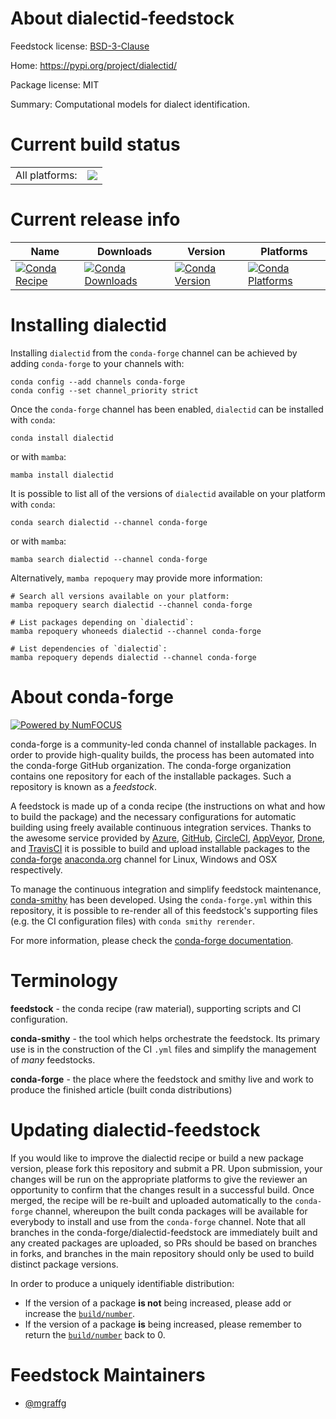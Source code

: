 About dialectid-feedstock
=========================

Feedstock license: [BSD-3-Clause](https://github.com/conda-forge/dialectid-feedstock/blob/main/LICENSE.txt)

Home: https://pypi.org/project/dialectid/

Package license: MIT

Summary: Computational models for dialect identification.

Current build status
====================


<table><tr><td>All platforms:</td>
    <td>
      <a href="https://dev.azure.com/conda-forge/feedstock-builds/_build/latest?definitionId=22532&branchName=main">
        <img src="https://dev.azure.com/conda-forge/feedstock-builds/_apis/build/status/dialectid-feedstock?branchName=main">
      </a>
    </td>
  </tr>
</table>

Current release info
====================

| Name | Downloads | Version | Platforms |
| --- | --- | --- | --- |
| [![Conda Recipe](https://img.shields.io/badge/recipe-dialectid-green.svg)](https://anaconda.org/conda-forge/dialectid) | [![Conda Downloads](https://img.shields.io/conda/dn/conda-forge/dialectid.svg)](https://anaconda.org/conda-forge/dialectid) | [![Conda Version](https://img.shields.io/conda/vn/conda-forge/dialectid.svg)](https://anaconda.org/conda-forge/dialectid) | [![Conda Platforms](https://img.shields.io/conda/pn/conda-forge/dialectid.svg)](https://anaconda.org/conda-forge/dialectid) |

Installing dialectid
====================

Installing `dialectid` from the `conda-forge` channel can be achieved by adding `conda-forge` to your channels with:

```
conda config --add channels conda-forge
conda config --set channel_priority strict
```

Once the `conda-forge` channel has been enabled, `dialectid` can be installed with `conda`:

```
conda install dialectid
```

or with `mamba`:

```
mamba install dialectid
```

It is possible to list all of the versions of `dialectid` available on your platform with `conda`:

```
conda search dialectid --channel conda-forge
```

or with `mamba`:

```
mamba search dialectid --channel conda-forge
```

Alternatively, `mamba repoquery` may provide more information:

```
# Search all versions available on your platform:
mamba repoquery search dialectid --channel conda-forge

# List packages depending on `dialectid`:
mamba repoquery whoneeds dialectid --channel conda-forge

# List dependencies of `dialectid`:
mamba repoquery depends dialectid --channel conda-forge
```


About conda-forge
=================

[![Powered by
NumFOCUS](https://img.shields.io/badge/powered%20by-NumFOCUS-orange.svg?style=flat&colorA=E1523D&colorB=007D8A)](https://numfocus.org)

conda-forge is a community-led conda channel of installable packages.
In order to provide high-quality builds, the process has been automated into the
conda-forge GitHub organization. The conda-forge organization contains one repository
for each of the installable packages. Such a repository is known as a *feedstock*.

A feedstock is made up of a conda recipe (the instructions on what and how to build
the package) and the necessary configurations for automatic building using freely
available continuous integration services. Thanks to the awesome service provided by
[Azure](https://azure.microsoft.com/en-us/services/devops/), [GitHub](https://github.com/),
[CircleCI](https://circleci.com/), [AppVeyor](https://www.appveyor.com/),
[Drone](https://cloud.drone.io/welcome), and [TravisCI](https://travis-ci.com/)
it is possible to build and upload installable packages to the
[conda-forge](https://anaconda.org/conda-forge) [anaconda.org](https://anaconda.org/)
channel for Linux, Windows and OSX respectively.

To manage the continuous integration and simplify feedstock maintenance,
[conda-smithy](https://github.com/conda-forge/conda-smithy) has been developed.
Using the ``conda-forge.yml`` within this repository, it is possible to re-render all of
this feedstock's supporting files (e.g. the CI configuration files) with ``conda smithy rerender``.

For more information, please check the [conda-forge documentation](https://conda-forge.org/docs/).

Terminology
===========

**feedstock** - the conda recipe (raw material), supporting scripts and CI configuration.

**conda-smithy** - the tool which helps orchestrate the feedstock.
                   Its primary use is in the construction of the CI ``.yml`` files
                   and simplify the management of *many* feedstocks.

**conda-forge** - the place where the feedstock and smithy live and work to
                  produce the finished article (built conda distributions)


Updating dialectid-feedstock
============================

If you would like to improve the dialectid recipe or build a new
package version, please fork this repository and submit a PR. Upon submission,
your changes will be run on the appropriate platforms to give the reviewer an
opportunity to confirm that the changes result in a successful build. Once
merged, the recipe will be re-built and uploaded automatically to the
`conda-forge` channel, whereupon the built conda packages will be available for
everybody to install and use from the `conda-forge` channel.
Note that all branches in the conda-forge/dialectid-feedstock are
immediately built and any created packages are uploaded, so PRs should be based
on branches in forks, and branches in the main repository should only be used to
build distinct package versions.

In order to produce a uniquely identifiable distribution:
 * If the version of a package **is not** being increased, please add or increase
   the [``build/number``](https://docs.conda.io/projects/conda-build/en/latest/resources/define-metadata.html#build-number-and-string).
 * If the version of a package **is** being increased, please remember to return
   the [``build/number``](https://docs.conda.io/projects/conda-build/en/latest/resources/define-metadata.html#build-number-and-string)
   back to 0.

Feedstock Maintainers
=====================

* [@mgraffg](https://github.com/mgraffg/)

